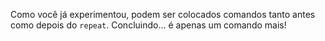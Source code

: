 Como você já experimentou, podem ser colocados comandos  tanto antes como depois do `repeat`. Concluindo... é apenas um comando mais!